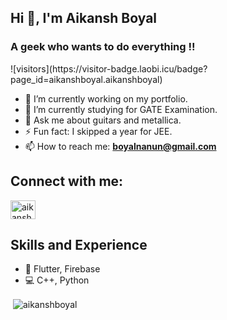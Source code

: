 ## Hi 👋, I'm Aikansh Boyal
<h3>A geek who wants to do everything !!  </h3> ![visitors](https://visitor-badge.laobi.icu/badge?page_id=aikanshboyal.aikanshboyal) 



- 🔭 I’m currently working on my portfolio.
- 🌱 I’m currently studying for GATE Examination.
- 💬 Ask me about guitars and metallica. 
- ⚡ Fun fact: I skipped a year for JEE. 
- 📫 How to reach me: **boyalnanun@gmail.com**

## Connect with me:
<p align="left">
<a href="https://www.linkedin.com/in/aikansh-boyal-01811b200/" target="blank"><img align="center" src="https://cdn.jsdelivr.net/npm/simple-icons@3.0.1/icons/linkedin.svg" alt="aikanshboyal" height="30" width="40" /></a>
</p>

## Skills and Experience
* 📱 Flutter, Firebase
* 💻 C++, Python

<p>&nbsp;<img align="center" src="https://github-readme-stats.vercel.app/api?username=aikanshboyal&show_icons=true&theme=radical" alt="aikanshboyal" /></p>



